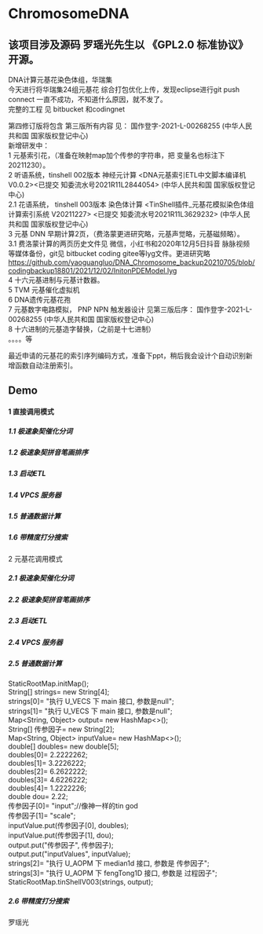 # ChromosomeDNA
## 该项目涉及源码 罗瑶光先生以 《GPL2.0 标准协议》 开源。     
                              
DNA计算元基花染色体组，华瑞集                   
今天进行将华瑞集24组元基花 综合打包优化上传，发现eclipse进行git push connect 一直不成功，不知道什么原因，就不发了。             
完整的工程 见 bitbucket 和codingnet             
             
第四修订版将包含 第三版所有内容 见： 国作登字-2021-L-00268255 (中华人民共和国 国家版权登记中心)           
新增研发中：              
1 元基索引花，（准备在映射map加个传参的字符串，把 变量名也标注下 20211230）。             
2 听语系统，tinshell 002版本  神经元计算  <DNA元基索引ETL中文脚本编译机V0.0.2><已提交 知委流水号2021R11L2844054>	(中华人民共和国 国家版权登记中心)                            
2.1 花语系统， tinshell 003版本  染色体计算 <TinShell插件_元基花模拟染色体组计算索引系统 V20211227> <已提交 知委流水号2021R11L3629232> (中华人民共和国 国家版权登记中心)                    
3 元基 DNN 早期计算2页，（费洛蒙更进研究略，元基声觉略，元基磁频略）。              
3.1 费洛蒙计算的两页历史文件见 微信，小红书和2020年12月5日抖音 脉脉视频等媒体备份，git见 bitbucket coding gitee等lyg文件。更进研究略                           https://github.com/yaoguangluo/DNA_Chromosome_backup20210705/blob/codingbackup18801/2021/12/02/InitonPDEModel.lyg           
4 十六元基进制与元基计数器。              
5 TVM 元基催化虚拟机                   
6 DNA遗传元基花孢              
7 元基数字电路模拟， PNP NPN 触发器设计   见第三版后序： 国作登字-2021-L-00268255 (中华人民共和国 国家版权登记中心)                        
8 十六进制的元基造字替换，（之前是十七进制）                    
。。。。等                             
              
 最近申请的元基花的索引序列编码方式，准备下ppt，稍后我会设计个自动识别新增函数自动注册索引。 
## Demo 
#### 1 直接调用模式
##### 1.1 极速象契催化分词
##### 1.2 极速象契拼音笔画排序
##### 1.3 启动ETL
##### 1.4 VPCS 服务器
##### 1.5 普通数据计算 
##### 1.6 带精度打分搜索

2 元基花调用模式
##### 2.1 极速象契催化分词
##### 2.2 极速象契拼音笔画排序
##### 2.3 启动ETL
##### 2.4 VPCS 服务器                      
##### 2.5 普通数据计算                      
StaticRootMap.initMap();                      
String[] strings= new String[4];                      
strings[0]= "执行 U_VECS 下 main 接口, 参数是null";                      
strings[1]= "执行 U_VECS 下 main 接口, 参数是null";                      
Map<String, Object> output= new HashMap<>();                      
String[] 传参因子= new String[2];                      
Map<String, Object> inputValue= new HashMap<>();                       
double[] doubles= new double[5];                      
doubles[0]= 2.2222262;                      
doubles[1]= 3.2226222;                      
doubles[2]= 6.2622222;                      
doubles[3]= 4.6226222;                      
doubles[4]= 1.2222226;                      
double dou= 2.22;                      
传参因子[0]= "input";//像神一样的tin god                      
传参因子[1]= "scale";                      
inputValue.put(传参因子[0], doubles);                      
inputValue.put(传参因子[1], dou);                      
output.put("传参因子", 传参因子);                      
output.put("inputValues", inputValue);                      
strings[2]= "执行 U_AOPM 下 median1d 接口, 参数是 传参因子";                      
strings[3]= "执行 U_AOPM 下 fengTong1D 接口, 参数是 过程因子";                      
StaticRootMap.tinShellV003(strings, output);                      

##### 2.6 带精度打分搜索                       

             
罗瑶光             
             
